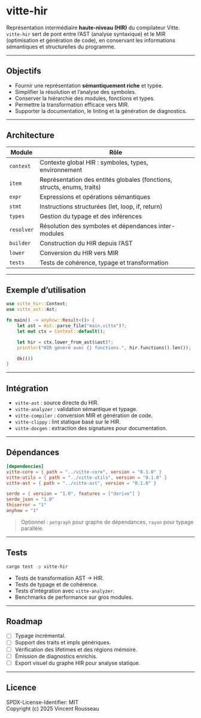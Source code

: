 

# vitte-hir

Représentation intermédiaire **haute-niveau (HIR)** du compilateur Vitte.  
`vitte-hir` sert de pont entre l’AST (analyse syntaxique) et le MIR (optimisation et génération de code), en conservant les informations sémantiques et structurelles du programme.

---

## Objectifs

- Fournir une représentation **sémantiquement riche** et typée.  
- Simplifier la résolution et l’analyse des symboles.  
- Conserver la hiérarchie des modules, fonctions et types.  
- Permettre la transformation efficace vers MIR.  
- Supporter la documentation, le linting et la génération de diagnostics.

---

## Architecture

| Module        | Rôle |
|---------------|------|
| `context`     | Contexte global HIR : symboles, types, environnement |
| `item`        | Représentation des entités globales (fonctions, structs, enums, traits) |
| `expr`        | Expressions et opérations sémantiques |
| `stmt`        | Instructions structurées (let, loop, if, return) |
| `types`       | Gestion du typage et des inférences |
| `resolver`    | Résolution des symboles et dépendances inter-modules |
| `builder`     | Construction du HIR depuis l’AST |
| `lower`       | Conversion du HIR vers MIR |
| `tests`       | Tests de cohérence, typage et transformation |

---

## Exemple d’utilisation

```rust
use vitte_hir::Context;
use vitte_ast::Ast;

fn main() -> anyhow::Result<()> {
    let ast = Ast::parse_file("main.vitte")?;
    let mut ctx = Context::default();

    let hir = ctx.lower_from_ast(&ast)?;
    println!("HIR généré avec {} fonctions.", hir.functions().len());

    Ok(())
}
```

---

## Intégration

- `vitte-ast` : source directe du HIR.  
- `vitte-analyzer` : validation sémantique et typage.  
- `vitte-compiler` : conversion MIR et génération de code.  
- `vitte-clippy` : lint statique basé sur le HIR.  
- `vitte-docgen` : extraction des signatures pour documentation.

---

## Dépendances

```toml
[dependencies]
vitte-core = { path = "../vitte-core", version = "0.1.0" }
vitte-utils = { path = "../vitte-utils", version = "0.1.0" }
vitte-ast = { path = "../vitte-ast", version = "0.1.0" }

serde = { version = "1.0", features = ["derive"] }
serde_json = "1.0"
thiserror = "1"
anyhow = "1"
``` 

> Optionnel : `petgraph` pour graphe de dépendances, `rayon` pour typage parallèle.

---

## Tests

```bash
cargo test -p vitte-hir
```

- Tests de transformation AST → HIR.  
- Tests de typage et de cohérence.  
- Tests d’intégration avec `vitte-analyzer`.  
- Benchmarks de performance sur gros modules.

---

## Roadmap

- [ ] Typage incrémental.  
- [ ] Support des traits et impls génériques.  
- [ ] Vérification des lifetimes et des régions mémoire.  
- [ ] Émission de diagnostics enrichis.  
- [ ] Export visuel du graphe HIR pour analyse statique.

---

## Licence

SPDX-License-Identifier: MIT  
Copyright (c) 2025 Vincent Rousseau